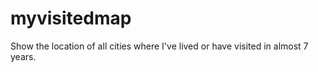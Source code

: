 # myvisitedmap

Show the location of all cities where I've lived or have visited in almost 7 years.
